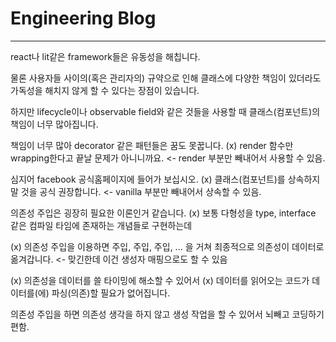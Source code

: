 # Engineering Blog
---
react나 lit같은 framework들은 유동성을 해칩니다.

물론 사용자들 사이의(혹은 관리자의) 규약으로 인해 클래스에 다양한 책임이 있더라도
가독성을 해치지 않게 할 수 있다는 장점이 있습니다.

하지만 lifecycle이나 observable field와 같은 것들을 사용할 때 클래스(컴포넌트)의 책임이 너무 많아집니다.

책임이 너무 많아 decorator 같은 패턴들은 꿈도 못꿉니다.
(x) render 함수만 wrapping한다고 끝날 문제가 아니니까요. <- render 부분만 빼내어서 사용할 수 있음.

심지어 facebook 공식홈페이지에 들어가 보십시오.
(x) 클래스(컴포넌트)를 상속하지 말 것을 공식 권장합니다. <- vanilla 부분만 빼내어서 상속할 수 있음.

의존성 주입은 굉장히 필요한 이론인거 같습니다.
(x) 보통 다형성을 type, interface 같은 컴파일 타임에 존재하는 개념들로 구현하는데

(x) 의존성 주입을 이용하면 주입, 주입, 주입, ... 을 거쳐 최종적으로 의존성이 데이터로 옮겨갑니다. <- 맞긴한데 이건 생성자 매핑으로도 할 수 있음

(x) 의존성을 데이터를 쓸 타이밍에 해소할 수 있어서
(x) 데이터를 읽어오는 코드가 데이터를(에) 파싱(의존)할 필요가 없어집니다.

의존성 주입을 하면 의존성 생각을 하지 않고 생성 작업을 할 수 있어서 뇌빼고 코딩하기 편함.
